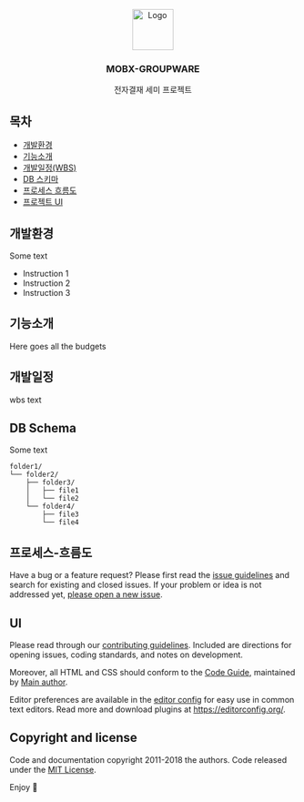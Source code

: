 <p align="center">
  <a href="https://example.com/">
    <img src="https://via.placeholder.com/72" alt="Logo" width=72 height=72>
  </a>
  <h3 align="center">MOBX-GROUPWARE</h3>
  <p align="center">
    전자결재 세미 프로젝트
    <!-- <br> -->
    <!-- <a href="https://reponame/issues/new?template=bug.md">Report bug</a> -->
    <!-- · -->
    <!-- <a href="https://reponame/issues/new?template=feature.md&labels=feature">Request feature</a> -->
  </p>
</p>


## 목차

- [개발환경](#개발환경)
- [기능소개](#기능소개)
- [개발일정(WBS)](#개발일정)
- [DB 스키마](#DB-Schema)
- [프로세스 흐름도](#프로세스-흐름도)
- [프로젝트 UI](#UI)


## 개발환경

Some text

- Instruction 1
- Instruction 2
- Instruction 3

## 기능소개

Here goes all the budgets

## 개발일정
wbs text

## DB Schema

Some text

```text
folder1/
└── folder2/
    ├── folder3/
    │   ├── file1
    │   └── file2
    └── folder4/
        ├── file3
        └── file4
```

## 프로세스-흐름도

Have a bug or a feature request? Please first read the [issue guidelines](https://reponame/blob/master/CONTRIBUTING.md) and search for existing and closed issues. If your problem or idea is not addressed yet, [please open a new issue](https://reponame/issues/new).

## UI

Please read through our [contributing guidelines](https://reponame/blob/master/CONTRIBUTING.md). Included are directions for opening issues, coding standards, and notes on development.

Moreover, all HTML and CSS should conform to the [Code Guide](https://github.com/mdo/code-guide), maintained by [Main author](https://github.com/usernamemainauthor).

Editor preferences are available in the [editor config](https://reponame/blob/master/.editorconfig) for easy use in common text editors. Read more and download plugins at <https://editorconfig.org/>.


## Copyright and license

Code and documentation copyright 2011-2018 the authors. Code released under the [MIT License](https://reponame/blob/master/LICENSE).

Enjoy :metal:

